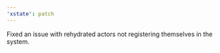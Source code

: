 ```yaml
---
'xstate': patch
---
```


Fixed an issue with rehydrated actors not registering themselves in the system.
